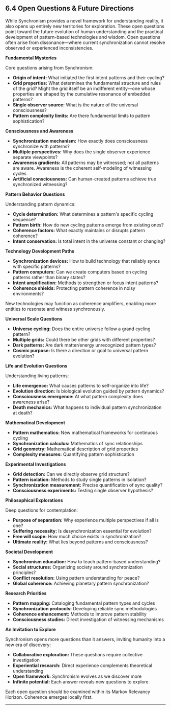 ## 6.4 Open Questions & Future Directions

 While Synchronism provides a novel framework for understanding reality, it also opens up entirely new territories for exploration. These open questions point toward the future evolution of human understanding and the practical development of pattern-based technologies and wisdom. Open questions often arise from dissonance—where current synchronization cannot resolve observed or experienced inconsistencies.

**Fundamental Mysteries**

 Core questions arising from Synchronism:

 - **Origin of intent:** What initiated the first intent patterns and their cycling?
- **Grid properties:** What determines the fundamental structure and rules of the grid? Might the grid itself be an indifferent entity—one whose properties are shaped by the cumulative resonance of embedded patterns?
- **Single observer source:** What is the nature of the universal consciousness?
- **Pattern complexity limits:** Are there fundamental limits to pattern sophistication?

**Consciousness and Awareness**

 - **Synchronization mechanism:** How exactly does consciousness synchronize with patterns?
- **Multiple perspectives:** Why does the single observer experience separate viewpoints?
- **Awareness gradients:** All patterns may be witnessed; not all patterns are aware. Awareness is the coherent self-modeling of witnessing cycles
- **Artificial consciousness:** Can human-created patterns achieve true synchronized witnessing?

**Pattern Behavior Questions**

 Understanding pattern dynamics:

 - **Cycle determination:** What determines a pattern's specific cycling sequence?
- **Pattern birth:** How do new cycling patterns emerge from existing ones?
- **Coherence factors:** What exactly maintains or disrupts pattern coherence?
- **Intent conservation:** Is total intent in the universe constant or changing?

**Technology Development Paths**

 - **Synchronization devices:** How to build technology that reliably syncs with specific patterns?
- **Pattern computers:** Can we create computers based on cycling patterns rather than binary states?
- **Intent amplification:** Methods to strengthen or focus intent patterns?
- **Coherence shields:** Protecting pattern coherence in noisy environments?

 New technologies may function as coherence amplifiers, enabling more entities to resonate and witness synchronously.

**Universal Scale Questions**

 - **Universe cycling:** Does the entire universe follow a grand cycling pattern?
- **Multiple grids:** Could there be other grids with different properties?
- **Dark patterns:** Are dark matter/energy unrecognized pattern types?
- **Cosmic purpose:** Is there a direction or goal to universal pattern evolution?

**Life and Evolution Questions**

 Understanding living patterns:

 - **Life emergence:** What causes patterns to self-organize into life?
- **Evolution direction:** Is biological evolution guided by pattern dynamics?
- **Consciousness emergence:** At what pattern complexity does awareness arise?
- **Death mechanics:** What happens to individual pattern synchronization at death?

**Mathematical Development**

 - **Pattern mathematics:** New mathematical frameworks for continuous cycling
- **Synchronization calculus:** Mathematics of sync relationships
- **Grid geometry:** Mathematical description of grid properties
- **Complexity measures:** Quantifying pattern sophistication

**Experimental Investigations**

 - **Grid detection:** Can we directly observe grid structure?
- **Pattern isolation:** Methods to study single patterns in isolation?
- **Synchronization measurement:** Precise quantification of sync quality?
- **Consciousness experiments:** Testing single observer hypothesis?

**Philosophical Explorations**

 Deep questions for contemplation:

 - **Purpose of separation:** Why experience multiple perspectives if all is one?
- **Suffering necessity:** Is desynchronization essential for evolution?
- **Free will scope:** How much choice exists in synchronization?
- **Ultimate reality:** What lies beyond patterns and consciousness?

**Societal Development**

 - **Synchronism education:** How to teach pattern-based understanding?
- **Social structures:** Organizing society around synchronization principles?
- **Conflict resolution:** Using pattern understanding for peace?
- **Global coherence:** Achieving planetary pattern synchronization?

**Research Priorities**

 - **Pattern mapping:** Cataloging fundamental pattern types and cycles
- **Synchronization protocols:** Developing reliable sync methodologies
- **Coherence enhancement:** Methods to improve pattern stability
- **Consciousness studies:** Direct investigation of witnessing mechanisms

**An Invitation to Explore**

 Synchronism opens more questions than it answers, inviting humanity into a new era of discovery:

 - **Collaborative exploration:** These questions require collective investigation
- **Experiential research:** Direct experience complements theoretical understanding
- **Open framework:** Synchronism evolves as we discover more
- **Infinite potential:** Each answer reveals new questions to explore

 Each open question should be examined within its Markov Relevancy Horizon. Coherence emerges locally first.

---


